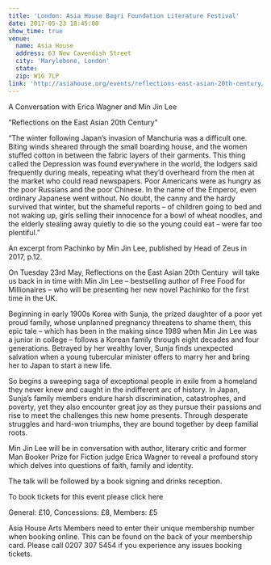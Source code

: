 ```yaml
---
title: 'London: Asia House Bagri Foundation Literature Festival'
date: 2017-05-23 18:45:00
show_time: true
venue:
  name: Asia House
  address: 63 New Cavendish Street
  city: 'Marylebone, London'
  state:
  zip: W1G 7LP
link: 'http://asiahouse.org/events/reflections-east-asian-20th-century/'
---
```



A Conversation with Erica Wagner and Min Jin Lee

"Reflections on the East Asian 20th Century"

“The winter following Japan’s invasion of Manchuria was a difficult one. Biting winds sheared through the small boarding house, and the women stuffed cotton in between the fabric layers of their garments. This thing called the Depression was found everywhere in the world, the lodgers said frequently during meals, repeating what they’d overheard from the men at the market who could read newspapers. Poor Americans were as hungry as the poor Russians and the poor Chinese. In the name of the Emperor, even ordinary Japanese went without. No doubt, the canny and the hardy survived that winter, but the shameful reports – of children going to bed and not waking up, girls selling their innocence for a bowl of wheat noodles, and the elderly stealing away quietly to die so the young could eat – were far too plentiful.”

An excerpt from Pachinko by Min Jin Lee, published by Head of Zeus in 2017, p.12.

On Tuesday 23rd May, Reflections on the East Asian 20th Century &nbsp;will take us back in in time with Min Jin Lee – bestselling author of Free Food for Millionaires – who will be presenting her new novel Pachinko for the first time in the UK.

Beginning in early 1900s Korea with Sunja, the prized daughter of a poor yet proud family, whose unplanned pregnancy threatens to shame them, this epic tale – which has been in the making since 1989 when Min Jin Lee was a junior in college – follows a Korean family through eight decades and four generations. Betrayed by her wealthy lover, Sunja finds unexpected salvation when a young tubercular minister offers to marry her and bring her to Japan to start a new life.

So begins a sweeping saga of exceptional people in exile from a homeland they never knew and caught in the indifferent arc of history. In Japan, Sunja’s family members endure harsh discrimination, catastrophes, and poverty, yet they also encounter great joy as they pursue their passions and rise to meet the challenges this new home presents. Through desperate struggles and hard-won triumphs, they are bound together by deep familial roots.

Min Jin Lee will be in conversation with author, literary critic and former Man Booker Prize for Fiction judge Erica Wagner to reveal a profound story which delves into questions of faith, family and identity.

The talk will be followed by a book signing and drinks reception.

To book tickets for this event please click here

General: &pound;10, Concessions: &pound;8, Members: &pound;5

Asia House Arts Members need to enter their unique membership number when booking online. This can be found on the back of your membership card. Please call 0207 307 5454 if you experience any issues booking tickets.